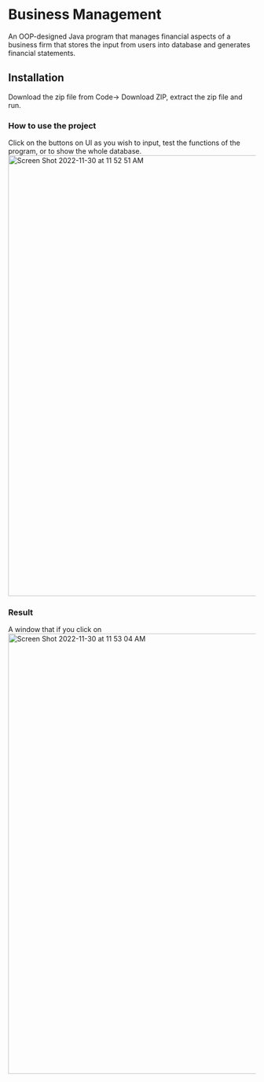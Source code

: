 # Business Management

An OOP-designed Java program that manages financial aspects of a business firm that stores the input from users into database
and generates financial statements.

## Installation
Download the zip file from Code-> Download ZIP, extract the zip file and run.

### How to use the project
Click on the buttons on UI as you wish to input, test the functions of the program, or to show the whole database.
<img width="895" alt="Screen Shot 2022-11-30 at 11 52 51 AM" src="https://user-images.githubusercontent.com/92111953/204860042-b0601666-d544-4a75-ae3e-5e706de764a0.png">


### Result
A window that if you click on 
<img width="894" alt="Screen Shot 2022-11-30 at 11 53 04 AM" src="https://user-images.githubusercontent.com/92111953/204860304-8241f4e7-500b-47b4-b4ba-ed43c56d184a.png">
